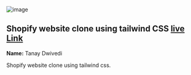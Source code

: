![image](https://img.shields.io/badge/tailwind-Shopify-green)


## Shopify website clone using tailwind CSS  [live Link]()

**Name:** Tanay Dwivedi

Shopify website clone using tailwind css.
